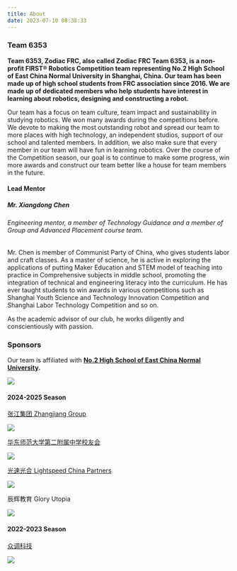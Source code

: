 ```yaml
---
title: About
date: 2023-07-10 08:38:33 
---
```


### Team 6353

**Team 6353, Zodiac FRC, also called Zodiac FRC Team 6353, is a non-profit FIRST® Robotics Competition team representing No.2 High School of East China Normal University in Shanghai, China. Our team has been made up of high school students from FRC association since 2016. We are made up of dedicated members who help students have interest in learning about robotics, designing and constructing a robot.**

Our team has a focus on team culture, team impact and sustainability in studying robotics. We won many awards during the competitions before. We devote to making the most outstanding robot and spread our team to more places with high technology, an independent studios, support of our school and talented members. In addition, we also make sure that every member in our team will have fun in learning robotics. Over the course of the Competition season, our goal is to continue to make some progress, win more awards and construct our team better like a house for team members in the future.

#### Lead Mentor

##### Mr. Xiangdong Chen

###### Engineering mentor, a member of Technology Guidance and a member of Group and Advanced Placement course team.

Mr. Chen is member of Communist Party of China, who gives students labor and craft classes. As a master of science, he is active in exploring the applications of putting Maker Education and STEM model of teaching into practice in Comprehensive subjects in middle school, promoting the integration of technical and engineering literacy into the curriculum. He has ever taught students to win awards in various competitions such as Shanghai Youth Science and Technology Innovation Competition and Shanghai Labor Technology Competition and so on.

As the academic advisor of our club, he works diligently and conscientiously with passion.

### Sponsors

Our team is affiliated with **[No.2 High School of East China Normal University](http://www.hsefz.cn/).**

<img src="http://www.hsefz.cn/wp-content/uploads/2017/09/logo-200l20170915.png" style="max-height: 200px;" />

#### 2024-2025 Season

[张江集团 Zhangjiang Group](https://www.zjpark.com/)

<img src="https://www.zjpark.com/assert/images/logo.png" style="max-height: 120px;" />

[华东师范大学第二附属中学校友会](http://alumni.hsefz.cn/)

<img src="/images/album/hsefz_alumni.png" style="max-height: 150px;" />

[光速光合 Lightspeed China Partners](https://www.lightspeedcp.com/)

<img src="https://lightspeed-website.oss-cn-shanghai.aliyuncs.com/upload/2023330/vc-upload-1680157713131-81.png" style="max-height: 150px;" />

辰辉教育 Glory Utopia

<img src="/images/album/辰辉教育.png" style="max-height: 150px;" />

#### 2022-2023 Season

[众调科技](https://unicdata.com/)

<img src="/images/album/unicdata.jpg" style="max-height: 150px;" />